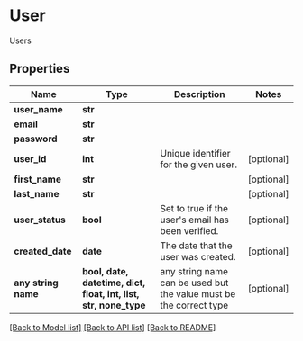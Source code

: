 # User

Users

## Properties
Name | Type | Description | Notes
------------ | ------------- | ------------- | -------------
**user_name** | **str** |  | 
**email** | **str** |  | 
**password** | **str** |  | 
**user_id** | **int** | Unique identifier for the given user. | [optional] 
**first_name** | **str** |  | [optional] 
**last_name** | **str** |  | [optional] 
**user_status** | **bool** | Set to true if the user&#39;s email has been verified. | [optional] 
**created_date** | **date** | The date that the user was created. | [optional] 
**any string name** | **bool, date, datetime, dict, float, int, list, str, none_type** | any string name can be used but the value must be the correct type | [optional]

[[Back to Model list]](../README.md#documentation-for-models) [[Back to API list]](../README.md#documentation-for-api-endpoints) [[Back to README]](../README.md)


